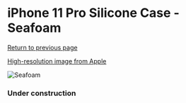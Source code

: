 # iPhone 11 Pro Silicone Case - Seafoam

[Return to previous page](/iphone_11)

[High-resolution image from Apple](https://store.storeimages.cdn-apple.com/8756/as-images.apple.com/is/MY152?wid=4500&hei=4500&fmt=png)

<div style="width: 384px"><img src="/everysource/MY152.png" alt="Seafoam"></div>

### Under construction
